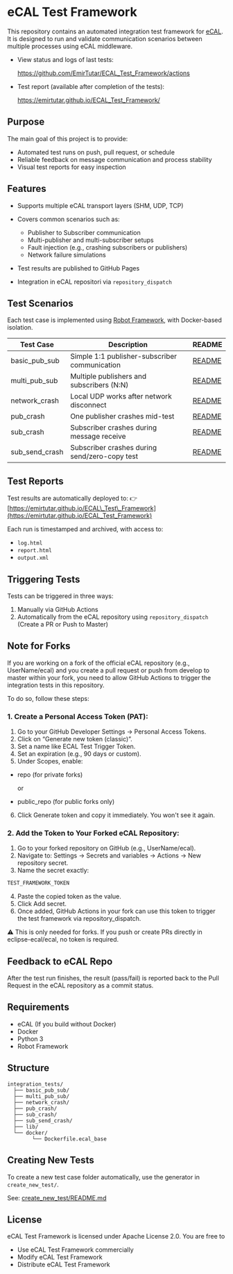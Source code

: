 # eCAL Test Framework

This repository contains an automated integration test framework for [eCAL](https://github.com/eclipse-ecal/ecall). It is designed to run and validate communication scenarios between multiple processes using eCAL middleware.

- View status and logs of last tests:

    https://github.com/EmirTutar/ECAL_Test_Framework/actions

- Test report (available after completion of the tests):
    
    https://emirtutar.github.io/ECAL_Test_Framework/

## Purpose

The main goal of this project is to provide:

* Automated test runs on push, pull request, or schedule
* Reliable feedback on message communication and process stability
* Visual test reports for easy inspection

## Features

* Supports multiple eCAL transport layers (SHM, UDP, TCP)
* Covers common scenarios such as:

  * Publisher to Subscriber communication
  * Multi-publisher and multi-subscriber setups
  * Fault injection (e.g., crashing subscribers or publishers)
  * Network failure simulations
* Test results are published to GitHub Pages
* Integration in eCAL repositori via `repository_dispatch`

## Test Scenarios

Each test case is implemented using [Robot Framework](https://robotframework.org/), with Docker-based isolation.

| Test Case         | Description                                   | README                        |
|-------------------|-----------------------------------------------|-------------------------------|
| basic_pub_sub     | Simple 1:1 publisher-subscriber communication | [README](integration_tests/basic_pub_sub/README.md) |
| multi_pub_sub     | Multiple publishers and subscribers (N:N)     | [README](integration_tests/multi_pub_sub/README.md) |
| network_crash     | Local UDP works after network disconnect      | [README](integration_tests/network_crash/README.md) |
| pub_crash         | One publisher crashes mid-test                | [README](integration_tests/pub_crash/README.md) |
| sub_crash         | Subscriber crashes during message receive     | [README](integration_tests/sub_crash/README.md) |
| sub_send_crash    | Subscriber crashes during send/zero-copy test | [README](integration_tests/sub_send_crash/README.md) |

## Test Reports

Test results are automatically deployed to:
👉 [https://emirtutar.github.io/ECAL\_Test\_Framework](https://emirtutar.github.io/ECAL_Test_Framework)

Each run is timestamped and archived, with access to:

* `log.html`
* `report.html`
* `output.xml`

## Triggering Tests

Tests can be triggered in three ways:

1. Manually via GitHub Actions
2. Automatically from the eCAL repository using `repository_dispatch` (Create a PR or Push to Master)

## Note for Forks

If you are working on a fork of the official eCAL repository (e.g., UserName/ecal) and you create a pull request or push from develop to master within your fork, you need to allow GitHub Actions to trigger the integration tests in this repository.

To do so, follow these steps:

### 1. Create a Personal Access Token (PAT):
1. Go to your GitHub Developer Settings → Personal Access Tokens.
2. Click on “Generate new token (classic)”.
3. Set a name like ECAL Test Trigger Token.
4. Set an expiration (e.g., 90 days or custom).
5. Under Scopes, enable:
 - repo (for private forks)
 
    or

 - public_repo (for public forks only)

6. Click Generate token and copy it immediately. You won't see it again.

### 2. Add the Token to Your Forked eCAL Repository:
1. Go to your forked repository on GitHub (e.g., UserName/ecal).
2. Navigate to: Settings → Secrets and variables → Actions → New repository secret.
3. Name the secret exactly:

```bash
TEST_FRAMEWORK_TOKEN
```
4. Paste the copied token as the value.
5. Click Add secret.
6. Once added, GitHub Actions in your fork can use this token to trigger the test framework via repository_dispatch.

⚠️ This is only needed for forks. If you push or create PRs directly in eclipse-ecal/ecal, no token is required.

## Feedback to eCAL Repo

After the test run finishes, the result (pass/fail) is reported back to the Pull Request in the eCAL repository as a commit status.

## Requirements

* eCAL (If you build without Docker)
* Docker
* Python 3
* Robot Framework

## Structure

```
integration_tests/
  ├── basic_pub_sub/
  ├── multi_pub_sub/
  ├── network_crash/
  ├── pub_crash/
  ├── sub_crash/
  ├── sub_send_crash/
  ├── lib/
  └── docker/
        └── Dockerfile.ecal_base
```

## Creating New Tests

To create a new test case folder automatically, use the generator in `create_new_test/`.

See: [create_new_test/README.md](create_new_test/README.md)

## License
eCAL Test Framework is licensed under Apache License 2.0. You are free to

- Use eCAL Test Framework commercially
- Modify eCAL Test Framework
- Distribute eCAL Test Framework
